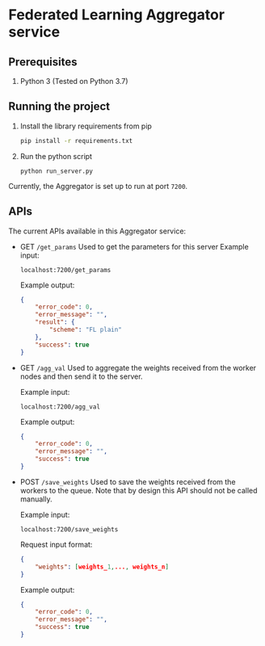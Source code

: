 # Federated Learning Aggregator service

## Prerequisites
1. Python 3 (Tested on Python 3.7)

## Running the project

1.  Install the library requirements from pip
    ```bash
    pip install -r requirements.txt
    ```
    
2.  Run the python script
    ```
    python run_server.py
    ```
    
Currently, the Aggregator is set up to run at port `7200`.

## APIs 

The current APIs available in this Aggregator service: 
*   GET `/get_params`
    Used to get the parameters for this server
    Example input: 
    ```
    localhost:7200/get_params 
    ``` 
    
    Example output: 
    ```json
    {
        "error_code": 0,
        "error_message": "",
        "result": {
            "scheme": "FL plain"
        },
        "success": true
    }
    ```
    
*   GET `/agg_val`
    Used to aggregate the weights received from the worker nodes and then send it to the server. 
    
    Example input: 
    ```
    localhost:7200/agg_val 
    ``` 
    
    Example output: 
    ```json
    {
        "error_code": 0,
        "error_message": "",
        "success": true
    }
    ```

*   POST `/save_weights`
    Used to save the weights received from the workers to the queue. 
    Note that by design this API should not be called manually. 
    
    Example input: 
    ```
    localhost:7200/save_weights 
    ``` 
    Request input format: 
    ```json
    {
        "weights": [weights_1,..., weights_n]
    }
    ```
    
    Example output: 
    ```json
    {
        "error_code": 0,
        "error_message": "",
        "success": true
    }
    ```